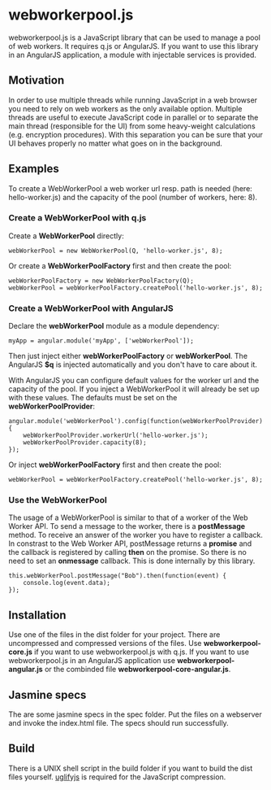 webworkerpool.js
================

webworkerpool.js is a JavaScript library that can be used to manage a pool of web workers. It requires q.js or AngularJS.
If you want to use this library in an AngularJS application, a module with injectable services is provided.

Motivation
----------
In order to use multiple threads while running JavaScript in a web browser you need to rely on web workers as the only available option. 
Multiple threads are useful to execute JavaScript code in parallel or to separate the main thread (responsible for the UI) from some
heavy-weight calculations (e.g. encryption procedures). With this separation you can be sure that your 
UI behaves properly no matter what goes on in the background.

Examples
-------
To create a WebWorkerPool a web worker url resp. path is needed (here: hello-worker.js) and the capacity of the pool (number of workers, here: 8).

### Create a WebWorkerPool with q.js

Create a **WebWorkerPool** directly:

    webWorkerPool = new WebWorkerPool(Q, 'hello-worker.js', 8);

Or create a **WebWorkerPoolFactory** first and then create the pool:

    webWorkerPoolFactory = new WebWorkerPoolFactory(Q);
    webWorkerPool = webWorkerPoolFactory.createPool('hello-worker.js', 8);

### Create a WebWorkerPool with AngularJS

Declare the **webWorkerPool** module as a module dependency:

    myApp = angular.module('myApp', ['webWorkerPool']);

Then just inject either **webWorkerPoolFactory** or **webWorkerPool**. The AngularJS **$q** is injected automatically and you don't have to care about it.

With AngularJS you can configure default values for the worker url and the capacity of the pool. If you inject a WebWorkerPool it will already be set up with these values.
The defaults must be set on the **webWorkerPoolProvider**:

   	angular.module('webWorkerPool').config(function(webWorkerPoolProvider) {
		webWorkerPoolProvider.workerUrl('hello-worker.js');
		webWorkerPoolProvider.capacity(8);
	});

Or inject **webWorkerPoolFactory** first and then create the pool:

    webWorkerPool = webWorkerPoolFactory.createPool('hello-worker.js', 8);

### Use the WebWorkerPool

The usage of a WebWorkerPool is similar to that of a worker of the Web Worker API. To send a message to the worker, there is a **postMessage** method. To receive an answer of the worker
you have to register a callback. In constrast to the Web Worker API, postMessage returns a **promise** and the callback is registered by calling **then** on the promise. So there
is no need to set an **onmessage** callback. This is done internally by this library.

    this.webWorkerPool.postMessage("Bob").then(function(event) {
        console.log(event.data);
    });

Installation
------------
Use one of the files in the dist folder for your project. There are uncompressed and compressed versions of the files. Use **webworkerpool-core.js** if you want to use webworkerpool.js with q.js. If you want to use webworkerpool.js in an AngularJS application use **webworkerpool-angular.js** or the combinded file **webworkerpool-core-angular.js**.

Jasmine specs
-------------
The are some jasmine specs in the spec folder. Put the files on a webserver and invoke the index.html file. The specs should run successfully.

Build
-----
There is a UNIX shell script in the build folder if you want to build the dist files yourself. [uglifyjs](https://github.com/mishoo/UglifyJS2) is required for the JavaScript compression.